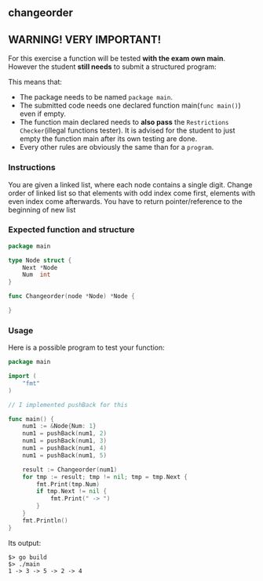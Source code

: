 ## changeorder

## **WARNING! VERY IMPORTANT!**

For this exercise a function will be tested **with the exam own main**. However the student **still needs** to submit a structured program:

This means that:

- The package needs to be named `package main`.
- The submitted code needs one declared function main(```func main()```) even if empty.
- The function main declared needs to **also pass** the `Restrictions Checker`(illegal functions tester). It is advised for the student to just empty the function main after its own testing are done.
- Every other rules are obviously the same than for a `program`.

### Instructions

You are given a linked list, where each node contains a single digit.
Change order of linked list so that elements with odd index come first, elements
with even index come afterwards.
You have to return pointer/reference to the beginning of new list

### Expected function and structure

```go
package main

type Node struct {
	Next *Node
	Num  int
}

func Changeorder(node *Node) *Node {

}
```

### Usage

Here is a possible program to test your function:

```go
package main

import (
	"fmt"
)

// I implemented pushBack for this

func main() {
	num1 := &Node{Num: 1}
	num1 = pushBack(num1, 2)
	num1 = pushBack(num1, 3)
	num1 = pushBack(num1, 4)
	num1 = pushBack(num1, 5)

	result := Changeorder(num1)
	for tmp := result; tmp != nil; tmp = tmp.Next {
		fmt.Print(tmp.Num)
		if tmp.Next != nil {
			fmt.Print(" -> ")
		}
	}
	fmt.Println()
}

```

Its output:

```console
$> go build
$> ./main
1 -> 3 -> 5 -> 2 -> 4
```
